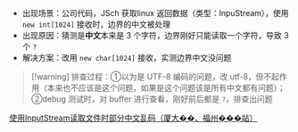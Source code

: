 - 出现场景：公司代码，JSch 获取linux 返回数据（类型：InpuStream），使用 `new int[1024]` 接收时，边界的中文被处理
- 出现原因：猜测是**中文**本来是 3 个字符，边界刚好只能读取一个字符，导致 3 个 `?`
- 解决方案：改用 `new char[1024]` 接收，实测边界中文没问题

>[!warning] 排查过程：①以为是 UTF-8 编码的问题，改 utf-8，但不起作用（本来也不应该是这个问题，如果是这个问题该是所有中文都有问题）；②debug 测试时，对 buffer 进行查看，刚好前后都是 `?`，排查出问题 

[使用InputStream读取文件时部分中文乱码（厦大��、福州���站）](https://blog.csdn.net/weixin_52116015/article/details/130405309)

